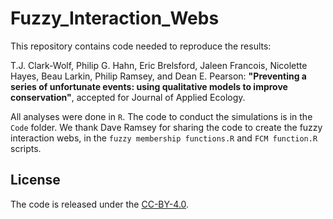 # Fuzzy_Interaction_Webs

This repository contains code needed to reproduce the results:

T.J. Clark-Wolf, Philip G. Hahn, Eric Brelsford, Jaleen Francois, Nicolette Hayes, Beau Larkin, Philip Ramsey, and Dean E. Pearson:
**"Preventing a series of unfortunate events: using qualitative models to improve conservation"**,
accepted for Journal of Applied Ecology.

All analyses were done in `R`. The code to conduct the simulations is in the `Code` folder. We thank Dave Ramsey for sharing the code to create the fuzzy interaction webs, in the `fuzzy membership functions.R` and `FCM function.R` scripts.

## License

The code is released under the [CC-BY-4.0](https://opensource.org/licenses/mit-license.php).